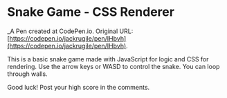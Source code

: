 # Snake Game - CSS Renderer
 _A Pen created at CodePen.io. Original URL: [https://codepen.io/jackrugile/pen/IHbvh](https://codepen.io/jackrugile/pen/IHbvh).

 This is a basic snake game made with JavaScript for logic and CSS for rendering. Use the arrow keys or WASD to control the snake. You can loop through walls.

Good luck! Post your high score in the comments.